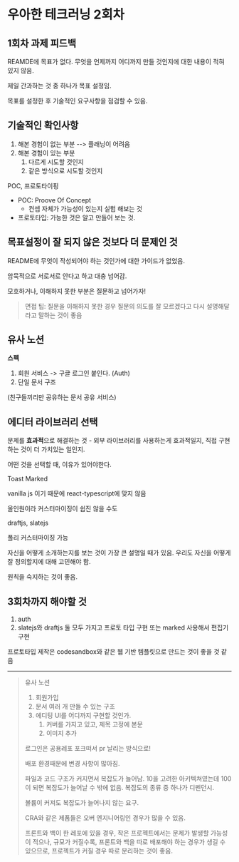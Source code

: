 # 우아한 테크러닝 2회차

## 1회차 과제 피드백

REAMDE에 목표가 없다. 무엇을 언제까지 어디까지 만들 것인지에 대한 내용이 적혀 있지 않음.

제일 간과하는 것 중 하나가 목표 설정임.

목표를 설정한 후 기술적인 요구사항을 점검할 수 있음.



## 기술적인 확인사항

1. 해본 경험이 없는 부분 --> 플래닝이 어려움
2. 해본 경험이 있는 부분
   1. 다르게 시도할 것인지
   2. 같은 방식으로 시도할 것인지



POC, 프로토타이핑

* POC: Proove Of Concept
  * 컨셉 자체가 가능성이 있는지 실험 해보는 것
* 프로토타입: 가능한 것은 알고 만들어 보는 것.



## 목표설정이 잘 되지 않은 것보다 더 문제인 것

README에 무엇이 작성되어야 하는 것인가에 대한 가이드가 없었음.

암묵적으로 서로서로 안다고 하고 대충 넘어감. 

모호하거나, 이해하지 못한 부분은 질문하고 넘어가자!



> 면접 팁: 질문을 이해하지 못한 경우 질문의 의도를 잘 모르겠다고 다시 설명해달라고 말하는 것이 좋음



## 유사 노션

**스펙**

1. 회원 서비스 -> 구글 로그인 붙인다. (Auth)
2. 단일 문서 구조 

(친구들끼리만 공유하는 문서 공유 서비스)



## 에디터 라이브러리 선택

문제를 **효과적**으로 해결하는 것 - 외부 라이브러리를 사용하는게 효과적일지, 직접 구현하는 것이 더 가치있는 일인지.

어떤 것을 선택할 때, 이유가 있어야한다. 



Toast Marked

vanilla js 이기 때문에 react-typescript에 맞지 않음

올인원이라 커스터마이징이 쉽진 않을 수도



draftjs, slatejs

풀리 커스터마이징 가능



자신을 어떻게 소개하는지를 보는 것이 가장 큰 설명일 때가 있음. 우리도 자신을 어떻게 잘 정의할지에 대해 고민해야 함.

원칙을 숙지하는 것이 좋음.



## 3회차까지 해야할 것

1. auth
2. slatejs와 draftjs 둘 모두 가지고 프로토 타입 구현 또는 marked 사용해서 편집기 구현

프로토타입 제작은 codesandbox와 같은 웹 기반 템플릿으로 만드는 것이 좋을 것 같음



---

> 유사 노션
>
> 1. 회원가입
> 2. 문서 여러 개 만들 수 있는 구조
> 3. 에디팅 UI를 어디까지 구현할 것인가.
>    1. 커버를 가지고 있고, 제목 고정에 본문
>    2. 이미지 추가
>
> 
>
> 로그인은 공용레포 포크떠서 pr 날리는 방식으로!
>
> 
>
> 배포 환경때문에 변경 사항이 많아짐.
>
> 파일과 코드 구조가 커지면서 복잡도가 늘어남. 10을 고려한 아키텍쳐였는데 100이 되면 복잡도가 늘어날 수 밖에 없음. 복잡도의 종류 중 하나가 디펜던시. 
>
> 볼륨이 커져도 복잡도가 늘어나지 않는 요구.
>
> 
>
> CRA와 같은 제품들은 오버 엔지니어링인 경우가 많을 수 있음.
>
> 프론트와 백이 한 레포에 있을 경우, 작은 프로젝트에서는 문제가 발생할 가능성이 적으나, 규모가 커질수록, 프론트와 백을 따로 배포해야 하는 경우가 생길 수 있으므로, 프로젝트가 커질 경우 따로 분리하는 것이 좋음.

